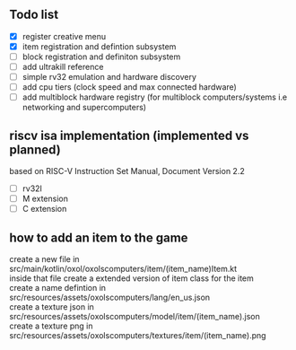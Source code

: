 ## Todo list
- [x] register creative menu
- [x] item registration and defintion subsystem
- [ ] block registration and definiton subsystem
- [ ] add ultrakill reference
- [ ] simple rv32 emulation and hardware discovery
- [ ] add cpu tiers (clock speed and max connected hardware)
- [ ] add multiblock hardware registry (for multiblock computers/systems i.e networking and supercomputers)

## riscv isa implementation (implemented vs planned)
based on RISC-V Instruction Set Manual, Document Version 2.2 <br>
- [ ] rv32I
- [ ] M extension
- [ ] C extension

## how to add an item to the game
create a new file in src/main/kotlin/oxol/oxolscomputers/item/(item_name)Item.kt <br>
inside that file create a extended version of item class for the item <br>
create a name defintion in src/resources/assets/oxolscomputers/lang/en_us.json <br>
create a texture json in src/resources/assets/oxolscomputers/model/item/(item_name).json <br>
create a texture png in src/resources/assets/oxolscomputers/textures/item/(item_name).png